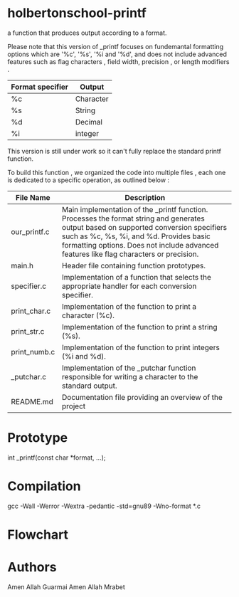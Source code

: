 # holbertonschool-printf
a function that produces output according to a format.

Please note that this version of _printf focuses on fundemantal formatting options which are '%c', '%s', '%i and '%d', and does not include advanced features such as flag characters , field width, precision , or length modifiers .


| Format specifier            | Output                                                               |
| ----------------- | ----------------- |
| %c | Character |
| %s | String |
| %d | Decimal |
| %i | integer |

This version is still under work so it can't fully replace the standard printf function.

To build this function , we organized the code into multiple files , each one is dedicated to a specific operation, as outlined below :

| File Name             | Description                                               |
|-----------------------|-----------------------------------------------------------|
| our_printf.c        | Main implementation of the _printf function. Processes the format string and generates output based on supported conversion specifiers such as %c, %s, %i, and %d. Provides basic formatting options. Does not include advanced features like flag characters or precision.  |
| main.h              | Header file containing function prototypes. |
| specifier.c         | Implementation of a function that selects the appropriate handler for each conversion specifier. |
| print_char.c        | Implementation of the function to print a character (%c). |
| print_str.c         | Implementation of the function to print a string (%s). |
| print_numb.c        | Implementation of the function to print integers (%i and %d). |
| _putchar.c          | Implementation of the _putchar function responsible for writing a character to the standard output. |
| README.md           | Documentation file providing an overview of the project


# Prototype 
int _printf(const char *format, ...);

# Compilation
gcc -Wall -Werror -Wextra -pedantic -std=gnu89 -Wno-format *.c

# Flowchart


# Authors
Amen Allah Guarmai
Amen Allah Mrabet